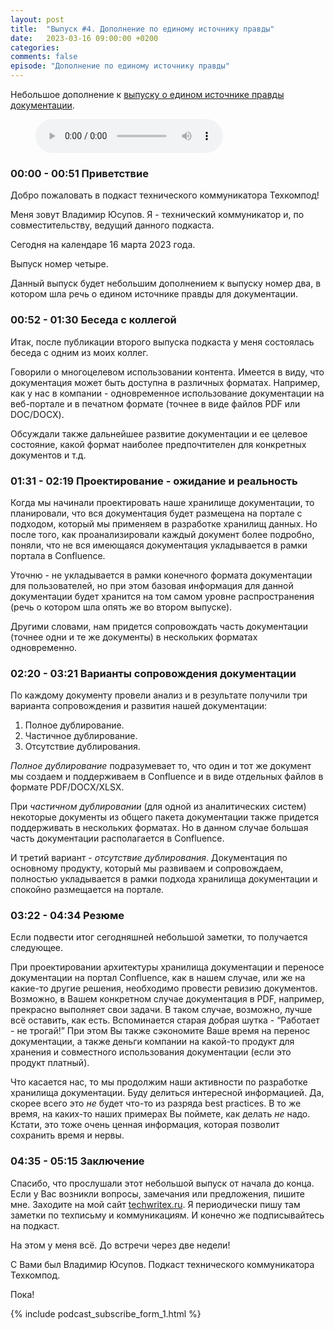 ```yaml
---
layout: post
title:  "Выпуск #4. Дополнение по единому источнику правды"
date:   2023-03-16 09:00:00 +0200
categories: 
comments: false
episode: "Дополнение по единому источнику правды"
---
```


Небольшое дополнение к [выпуску о едином источнике правды документации](https://techcommpod.ru/2023/02/16/vypusk-2-edinyj-istochnik-pravdy/).

<figure>
    <figcaption></figcaption>
    <audio controls src="https://techcommpod.s3.eu-north-1.amazonaws.com/episodes/004_episode_final.mp3">
        <a href="https://techcommpod.s3.eu-north-1.amazonaws.com/episodes/004_episode_final.mp3"> Скачать файл </a>
    </audio>
</figure>

<!--more-->

### 00:00 - 00:51 Приветствие

Добро пожаловать в подкаст технического коммуникатора Техкомпод!

Меня зовут Владимир Юсупов. Я - технический коммуникатор и, по совместительству, ведущий данного подкаста.

Сегодня на календаре 16 марта 2023 года. 

Выпуск номер четыре.

Данный выпуск будет небольшим дополнением к выпуску номер два, в котором шла речь о едином источнике правды для документации.

### 00:52 - 01:30 Беседа с коллегой

Итак, после публикации второго выпуска подкаста у меня состоялась беседа с одним из моих коллег. 

Говорили о многоцелевом использовании контента. Имеется в виду, что документация может быть доступна в различных форматах. Например, как у нас в компании - одновременное использование документации на веб-портале и в печатном формате (точнее в виде файлов PDF или DOC/DOCX). 

Обсуждали также дальнейшее развитие документации и ее целевое состояние, какой формат наиболее предпочтителен для конкретных документов и т.д. 

### 01:31 - 02:19 Проектирование - ожидание и реальность

Когда мы начинали проектировать наше хранилище документации, то планировали, что вся документация будет размещена на портале с подходом, который мы применяем в разработке хранилищ данных. Но после того, как проанализировали каждый документ более подробно, поняли, что не вся имеющаяся документация укладывается в рамки портала в Confluence. 

Уточню - не укладывается в рамки конечного формата документации для пользователей, но при этом базовая информация для данной документации будет хранится на том самом уровне распространения (речь о котором шла опять же во втором выпуске). 

Другими словами, нам придется сопровождать часть документации (точнее одни и те же документы) в нескольких форматах одновременно.

### 02:20 - 03:21 Варианты сопровождения документации

По каждому документу провели анализ и в результате получили три варианта сопровождения и развития нашей документации:

1. Полное дублирование.
2. Частичное дублирование.
3. Отсутствие дублирования.

*Полное дублирование* подразумевает то, что один и тот же документ мы создаем и поддерживаем в Confluence и в виде отдельных файлов в формате PDF/DOCX/XLSX.

При *частичном дублировании* (для одной из аналитических систем) некоторые документы из общего пакета документации также придется поддерживать в нескольких форматах. Но в данном случае большая часть документации располагается в Confluence.

И третий вариант - *отсутствие дублирования*. Документация по основному продукту, который мы развиваем и сопровождаем, полностью укладывается в рамки подхода хранилища документации и спокойно размещается на портале. 

### 03:22 - 04:34 Резюме

Если подвести итог сегодняшней небольшой заметки, то получается следующее. 

При проектировании архитектуры хранилища документации и переносе документации на портал Confluence, как в нашем случае, или же на какие-то другие решения, необходимо провести ревизию документов. Возможно, в Вашем конкретном случае документация в PDF, например, прекрасно выполняет свои задачи. В таком случае, возможно, лучше всё оставить, как есть. Вспоминается старая добрая шутка - “Работает - не трогай!” При этом Вы также сэкономите Ваше время на перенос документации, а также деньги компании на какой-то продукт для хранения и совместного использования документации (если это продукт платный). 

Что касается нас, то мы продолжим наши активности по разработке хранилища документации. Буду делиться интересной информацией. Да, скорее всего это *не* будет что-то из разряда best practices. В то же время, на каких-то наших примерах Вы поймете, как делать *не* надо. Кстати, это тоже очень ценная информация, которая позволит сохранить время и нервы.

### 04:35 - 05:15 Заключение

Спасибо, что прослушали этот небольшой выпуск от начала до конца. Если у Вас возникли вопросы, замечания или предложения, пишите мне. Заходите на мой сайт [techwritex.ru](https://techwritex.ru). Я периодически пишу там заметки по техписьму и коммуникациям. И конечно же подписывайтесь на подкаст.

На этом у меня всё. До встречи через две недели!

С Вами был Владимир Юсупов. Подкаст технического коммуникатора Техкомпод. 

Пока!

{% include podcast_subscribe_form_1.html %}